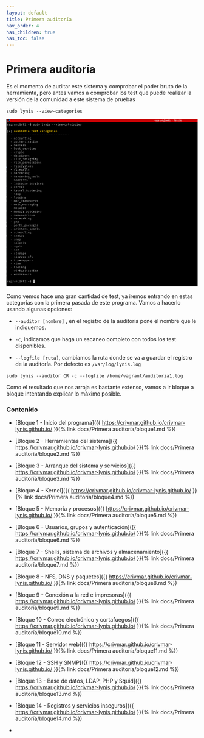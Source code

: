 ```yaml
---
layout: default
title: Primera auditoría
nav_order: 4
has_children: true
has_toc: false
---
```


# Primera auditoría

Es el momento de auditar este sistema y comprobar el poder bruto de la herramienta, pero antes vamos a comprobar los test que puede realizar la versión de la comunidad a este sistema de pruebas

~~~
sudo lynis --view-categories
~~~

<img src="https://raw.githubusercontent.com/crivmar/crivmar-lynis.github.io/main/assets/images/03.png"/>

Como vemos hace una gran cantidad de test, ya iremos entrando en estas categorías con la primera pasada de este programa. Vamos a hacerlo usando algunas opciones:

- `--auditor [nombre]` , en el registro de la auditoría pone el nombre que le indiquemos.

- `-c`, indicamos que haga un escaneo completo con todos los test disponibles.

- `--logfile [ruta]`, cambiamos la ruta donde se va a guardar el registro de la auditoría. Por defecto es `/var/log/lynis.log`

~~~
sudo lynis --auditor CR -c --logfile /home/vagrant/auditoria1.log
~~~

Como el resultado que nos arroja es bastante extenso, vamos a ir bloque a bloque intentando explicar lo máximo posible.


### Contenido

- [Bloque 1 - Inicio del programa]({{ https://crivmar.github.io/crivmar-lynis.github.io/ }}{% link docs/Primera auditoría/bloque1.md %})

- [Bloque 2 - Herramientas del sistema]({{ https://crivmar.github.io/crivmar-lynis.github.io/ }}{% link docs/Primera auditoría/bloque2.md %})

- [Bloque 3 - Arranque del sistema y servicios]({{ https://crivmar.github.io/crivmar-lynis.github.io/ }}{% link docs/Primera auditoría/bloque3.md %})

- [Bloque 4 - Kernel]({{ https://crivmar.github.io/crivmar-lynis.github.io/ }}{% link docs/Primera auditoría/bloque4.md %})

- [Bloque 5 - Memoria y procesos]({{ https://crivmar.github.io/crivmar-lynis.github.io/ }}{% link docs/Primera auditoría/bloque5.md %})

- [Bloque 6 - Usuarios, grupos y autenticación]({{ https://crivmar.github.io/crivmar-lynis.github.io/ }}{% link docs/Primera auditoría/bloque6.md %})

- [Bloque 7 - Shells, sistema de archivos y almacenamiento]({{ https://crivmar.github.io/crivmar-lynis.github.io/ }}{% link docs/Primera auditoría/bloque7.md %})

- [Bloque 8 - NFS, DNS y paquetes]({{ https://crivmar.github.io/crivmar-lynis.github.io/ }}{% link docs/Primera auditoría/bloque8.md %})

- [Bloque 9 - Conexión a la red e impresoras]({{ https://crivmar.github.io/crivmar-lynis.github.io/ }}{% link docs/Primera auditoría/bloque9.md %})

- [Bloque 10 - Correo electrónico y cortafuegos]({{ https://crivmar.github.io/crivmar-lynis.github.io/ }}{% link docs/Primera auditoría/bloque10.md %})

- [Bloque 11 - Servidor web]({{ https://crivmar.github.io/crivmar-lynis.github.io/ }}{% link docs/Primera auditoría/bloque11.md %})

- [Bloque 12 - SSH y SNMP]({{ https://crivmar.github.io/crivmar-lynis.github.io/ }}{% link docs/Primera auditoría/bloque12.md %})

- [Bloque 13 - Base de datos, LDAP, PHP y Squid]({{ https://crivmar.github.io/crivmar-lynis.github.io/ }}{% link docs/Primera auditoría/bloque13.md %})

- [Bloque 14 - Registros y servicios inseguros]({{ https://crivmar.github.io/crivmar-lynis.github.io/ }}{% link docs/Primera auditoría/bloque14.md %})

-